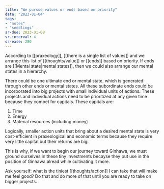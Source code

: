 ```yaml
---
title: "We pursue values or ends based on priority"
date: "2023-01-04"
tags:
- "notes"
- "seedlings"
sr-due: 2023-01-08
sr-interval: 4
sr-ease: 280
---
```


According to [[praxeology]], [[there is a single list of values]] and we arrange this list of [[thoughts/value]] or [[ends]] based on priority. If ends are [[Mental state|mental states]], then we could also arrange our mental states in a hierarchy.

There could be one ultimate end or mental state, which is generated through other ends or mental states. All these subordinate ends could be incorporated into big projects with small individual units of actions. These projects and individual actions need to be prioritized at any given time because they compet for capitals. These capitals are:
1. Time
2. Energy
3. Material resources (including money)

Logically, smaller action units that bring about a desired mental state is very cost-efficient in praxeological and economic terms because they require very little capital but their returns are big.

This is why, if we want to begin our journey toward Ginhawa, we must ground ourselves in these tiny investments becayse they put use in the position of Ginhawa alread while cultivating it more.

Ask yourself: what is the tiniest [[thoughts/action]] I can take that will make me feel good? Do that and do more of that until you are ready to take on bigger projects.